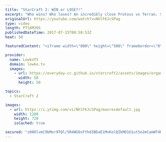 ```yaml
---
title: "StarCraft 2: WIN or LOSE?!"
excerpt: "Who wins? Who loses? An incredibly close Protoss vs Terran. Subscribe for more videos: http://lowko.tv/youtube Intense micro battles: https://goo.gl/8ofWqN  Easily one of the closest matches of Protoss vs Terran that I've seen. While it is quickly decided that Protoss can no longer obtain the victory,"
originalUrl: https://youtube.com/watch?v=NhlF6JcSPag
type: video
length: PT16M39S
publishedDateTime: 2017-07-15T08:58:53Z
heat: 50

featuredContent: "<iframe width=\"800\" height=\"500\" frameborder=\"0\" src=\"https://www.youtube.com/embed/NhlF6JcSPag\" allow=\"accelerometer; autoplay; encrypted-media; gyroscope; picture-in-picture\" allowfullscreen></iframe>"

provider:
  name: LowkoTV
  domain: lowko.tv
  images:
    - url: https://everyday-cc.github.io/starcraft2/assets/images/organizations/lowko.tv-50x50.jpg
      width: 50
      height: 50

topics:
  - StarCraft 2

images:
  - url: https://i.ytimg.com/vi/NhlF6JcSPag/maxresdefault.jpg
    width: 1280
    height: 720
    isCached: true

secured: "z00OlvmC9bMor9TQl/5R4WUOsFYhd3BDaE1MnKolQZkMO1G1ut5e2mCamWT4RCrI/EW+/wyHjm4Or+Z1obMTD3x/TffsZtrMoIMAfbG6bE9BL+gynqu4vgnInUTN/Ear2cC6VumfRVcZ7J3k5A+Xp7XvNRdS84cDQJZwCKgF/aUAM7S1LfbsEE5Jh6xOG1RR27sfPwe4HY4hWw0aai0o4DUwir/ZUHnK0/r1Ck98UOEP9sNO/MgGcETEluTxLNqw6jkrHDSCf+t+54o/ZY6GJs58FUx5dQJ3B4J0nMwRDDMlw5x/vIQniBSlZq2hO8Pmy8TdiUd94V9oeKGZPRh4nYZPxIPZtmomsVHE1WYDYebkzNTicV5qQ7ePUOjBnQStmfy8DlLkc0zrmd8ZX7k7Z6lKmd0BJ/BsP82rNT3wBxc=;JOZu24RXq4lPdOlg6wIp3g=="
---
```


